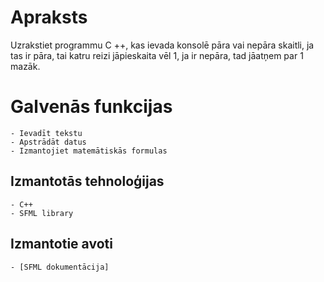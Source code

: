 # Apraksts
Uzrakstiet programmu C ++, kas ievada konsolē pāra vai nepāra skaitli, ja tas ir pāra, tai katru reizi jāpieskaita vēl 1, ja ir nepāra, tad jāatņem par 1 mazāk.
# Galvenās funkcijas
	- Ievadīt tekstu
	- Apstrādāt datus
	- Izmantojiet matemātiskās formulas
## Izmantotās tehnoloģijas
	- C++
	- SFML library
## Izmantotie avoti
	- [SFML dokumentācija]
